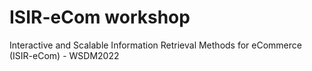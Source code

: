 # ISIR-eCom workshop 
Interactive and Scalable Information Retrieval Methods for eCommerce (ISIR-eCom) - WSDM2022
